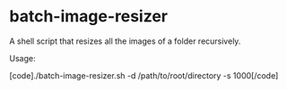 # batch-image-resizer
A shell script that resizes all the images of a folder recursively.

Usage:

[code]./batch-image-resizer.sh -d /path/to/root/directory -s 1000[/code]
